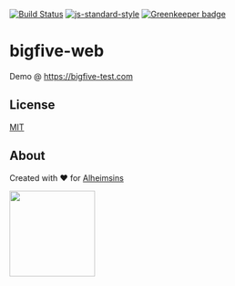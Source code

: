 [![Build Status](https://travis-ci.org/Alheimsins/bigfive-web.svg?branch=master)](https://travis-ci.org/Alheimsins/bigfive-web)
[![js-standard-style](https://img.shields.io/badge/code%20style-standard-brightgreen.svg?style=flat)](https://github.com/feross/standard)
[![Greenkeeper badge](https://badges.greenkeeper.io/Alheimsins/bigfive-web.svg)](https://greenkeeper.io/)

# bigfive-web

Demo @ https://bigfive-test.com

## License

[MIT](LICENSE)

## About

Created with ❤ for [Alheimsins](https://alheimsins.net)


<img src="https://image.ibb.co/dPH08G/logo_black.png" height="150px" width="150px" />
